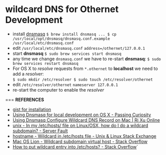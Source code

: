 # wildcard DNS for Othernet Development
- install [dnsmasq](http://www.thekelleys.org.uk/dnsmasq/doc.html)
``
$ brew install dnsmasq
   ...
$ cp /usr/local/opt/dnsmasq/dnsmasq.conf.example /usr/local/etc/dnsmasq.conf
``
- edit `/usr/local/etc/dnsmasq.conf`
``
address=/othernet/127.0.0.1
``
- start **dnsmasq**
``
$ sudo brew services start dnsmasq
``
- any time we change `dnsmasq.conf` we have to re-start **dnsmasq**:
``
$ sudo brew services restart dnsmasq
``
- For OS X to _resolve_ requests from `*.othernet` to **localhost** we need to add a _resolver_:   
``
$ sudo mkdir /etc/resolver
$ sudo touch /etc/resolver/othernet
``
- edit `/etc/resolver/othernet`
``
nameserver 127.0.0.1
``
- re-start the computer to enable the _resolver_

===
**REFERENCES**
- [ gist for installation ](https://stackoverflow.com/questions/22313142/wildcard-subdomains-with-dnsmasq)
- [Using Dnsmasq for local development on OS X - Passing Curiosity](https://passingcuriosity.com/2013/dnsmasq-dev-osx/)
- [Using Dnsmasq Configure Wildcard DNS Record on Mac | Ri Xu Online](https://xuri.me/2014/12/13/using-dnsmasq-configure-wildcard-dns-record-on-mac.html)
- [unix - In my /etc/hosts/ file on Linux/OSX, how do I do a wildcard subdomain? - Server Fault](http://serverfault.com/questions/118378/in-my-etc-hosts-file-on-linux-osx-how-do-i-do-a-wildcard-subdomain)
- [hostname - Wildcard in /etc/hosts file - Unix & Linux Stack Exchange](http://unix.stackexchange.com/questions/3352/wildcard-in-etc-hosts-file)
- [Mac OS Lion - Wildcard subdomain virtual host - Stack Overflow](http://stackoverflow.com/questions/9562059/mac-os-lion-wildcard-subdomain-virtual-host)
- [How to put wildcard entry into /etc/hosts? - Stack Overflow](http://stackoverflow.com/questions/20446930/how-to-put-wildcard-entry-into-etc-hosts)`
